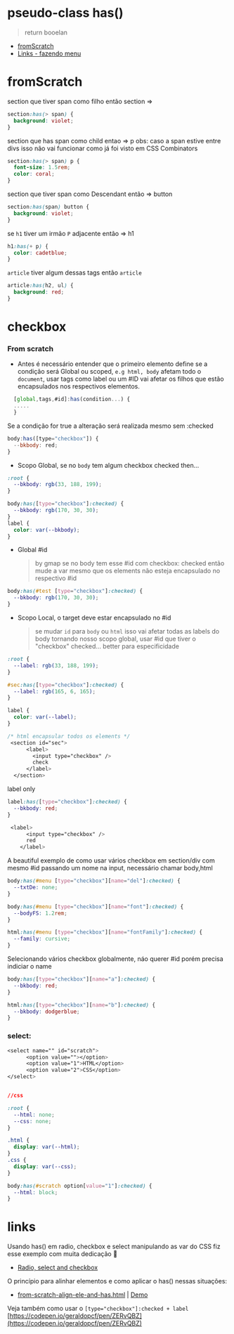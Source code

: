 # pseudo-class has()

> return booelan

- [fromScratch](#fromscratch)
- [Links - fazendo menu](#links)

# fromScratch

section que tiver span como filho então section =>

```css
section:has(> span) {
  background: violet;
}
```

section que has span como child entao => p
obs: caso a span estive entre divs isso não vai funcionar como já foi visto em CSS Combinators

```css
section:has(> span) p {
  font-size: 1.5rem;
  color: coral;
}
```

section que tiver span como Descendant então => button

```css
section:has(span) button {
  background: violet;
}
```

se `h1` tiver um irmão `P` adjacente então => h1

```css
h1:has(+ p) {
  color: cadetblue;
}
```

`article` tiver algum dessas tags então `article`

```css
article:has(h2, ul) {
  background: red;
}
```

# checkbox

### From scratch

- Antes é necessário entender que o primeiro elemento define se a condição será Global ou scoped, `e.g html, body` afetam todo o `document`, usar tags como label ou um #ID vai afetar os filhos que estão encapsulados nos respectivos elementos.

```js
  [global,tags,#id]:has(condition...) {
  .....
  }
```

Se a condição for true a alteração será realizada mesmo sem :checked

```js
body:has([type="checkbox"]) {
  --bkbody: red;
}
```

- Scopo Global, se no `body` tem algum checkbox checked then...

```css
:root {
  --bkbody: rgb(33, 188, 199);
}

body:has([type="checkbox"]:checked) {
  --bkbody: rgb(170, 30, 30);
}
label {
  color: var(--bkbody);
}
```

- Global #id

  > by gmap se no body tem esse #id com checkbox: checked então mude a var mesmo que os elements não esteja encapsulado no respectivo #id

```css
body:has(#test [type="checkbox"]:checked) {
  --bkbody: rgb(170, 30, 30);
}
```

- Scopo Local, o target deve estar encapsulado no #id
  > se mudar `id` para `body` ou `html` isso vai afetar todas as labels do body tornando nosso scopo global, usar #id que tiver o "checkbox" checked... better para especificidade

```css
:root {
  --label: rgb(33, 188, 199);
}

#sec:has([type="checkbox"]:checked) {
  --label: rgb(165, 6, 165);
}

label {
  color: var(--label);
}

/* html encapsular todos os elements */
 <section id="sec">
      <label>
        <input type="checkbox" />
        check
      </label>
  </section>
```

label only

```css
label:has([type="checkbox"]:checked) {
  --bkbody: red;
}

 <label>
      <input type="checkbox" />
      red
    </label>
```

A beautiful exemplo de como usar vários checkbox em section/div com mesmo #id passando um nome na input, necessário chamar body,html

```css
body:has(#menu [type="checkbox"][name="del"]:checked) {
  --txtDe: none;
}

body:has(#menu [type="checkbox"][name="font"]:checked) {
  --bodyFS: 1.2rem;
}

html:has(#menu [type="checkbox"][name="fontFamily"]:checked) {
  --family: cursive;
}
```

Selecionando vários checkbox globalmente, náo querer #id porém precisa indiciar o name

```css
body:has([type="checkbox"][name="a"]:checked) {
  --bkbody: red;
}

html:has([type="checkbox"][name="b"]:checked) {
  --bkbody: dodgerblue;
}
```

### select:

```css
<select name="" id="scratch">
      <option value=""></option>
      <option value="1">HTML</option>
      <option value="2">CSS</option>
</select>


//css

:root {
  --html: none;
  --css: none;
}

.html {
  display: var(--html);
}
.css {
  display: var(--css);
}

body:has(#scratch option[value="1"]:checked) {
  --html: block;
}
```

# links

Usando has() em radio, checkbox e select manipulando as var do CSS fiz esse exemplo com muita dedicação 🙂

- [Radio, select and checkbox](https://geraldotech.github.io/DevMap/CSS/pages/has/radio-select.html)

O princípio para alinhar elementos e como aplicar o has() nessas situações:

- [from-scratch-align-ele-and-has.html](https://github.com/geraldotech/DevMap/blob/main/CSS/pages/has/from-scratch-align-ele-and-has.html) | [Demo](https://geraldotech.github.io/DevMap/CSS/pages/has/from-scratch-align-ele-and-has.html)

Veja também como usar o `[type="checkbox"]:checked + label` [https://codepen.io/geraldopcf/pen/ZERvQBZ](https://codepen.io/geraldopcf/pen/ZERvQBZ)
